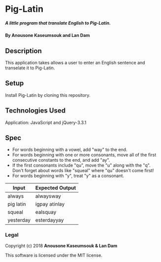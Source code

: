 # Pig-Latin

##### A little program that translate English to Pig-Latin.

#### By Anousone Kaseumsouk and Lan Dam

## Description

This application takes allows a user to enter an English sentence and transelate it to Pig-Latin.

## Setup

Install Pig-Latin by cloning this repository.

## Technologies Used

Application: JavaScript and jQuery-3.3.1

## Spec

* For words beginning with a vowel, add "way" to the end.
* For words beginning with one or more consonants, move all of the first consecutive constants to the end, and add "ay".
* If the first consonants include "qu", move the "u" along with the "q". Don't forget about words like "squeal" where "qu" doesn't come first!
* For words beginning with "y", treat "y" as a consonant.

| Input         | Expected Output|
| ------------- |-------------   |
| always        | alwaysway      |
| pig latin     | igpay atinlay  |
| squeal        | ealsquay       |
| yesterday     | esterdayyay    |


### Legal

Copyright (c) 2018 **Anousone Kaseumsouk & Lan Dam**

This software is licensed under the MIT license.
